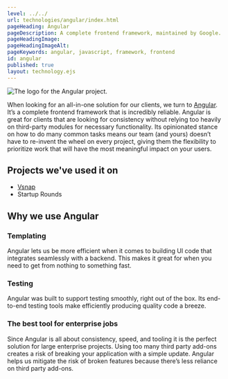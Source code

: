 ```yaml
---
level: ../../
url: technologies/angular/index.html
pageHeading: Angular
pageDescription: A complete frontend framework, maintained by Google.
pageHeadingImage:
pageHeadingImageAlt:
pageKeywords: angular, javascript, framework, frontend
id: angular
published: true
layout: technology.ejs
---
```


<div class="card-image--hang-right-wide">
  <img src="../../images/technology-icons/angular-logo.svg" alt="The logo for the Angular project." />
</div>

<p>When looking for an all-in-one solution for our clients, we turn to <a href="https://angular.io/">Angular</a>. It’s a complete frontend framework that is incredibly reliable. Angular is great for clients that are looking for consistency without relying too heavily on third-party modules for necessary functionality. Its opinionated stance on how to do many common tasks means our team (and yours) doesn’t have to re-invent the wheel on every project, giving them the flexibility to prioritize work that will have the most meaningful impact on your users.</p>

<h2 class="text-heading-two">Projects we've used it on</h2>

<ul>
  <li><a href="../../work/vsnap">Vsnap</a></li>
  <li>Startup Rounds</li>
</ul>

<h2 class="text-heading-two">Why we use Angular</h2>

<h3 class="text-heading-three">Templating</h3>

<p>Angular lets us be more efficient when it comes to building UI code that integrates seamlessly with a backend. This makes it great for when you need to get from nothing to something fast.</p>

<h3 class="text-heading-three">Testing</h3>

<p>Angular was built to support testing smoothly, right out of the box. Its end-to-end testing tools make efficiently producing quality code a breeze.</p>

<h3 class="text-heading-three">The best tool for enterprise jobs</h3>

<p>Since Angular is all about consistency, speed, and tooling it is the perfect solution for large enterprise projects. Using too many third party add-ons creates a risk of breaking your application with a simple update. Angular helps us mitigate the risk of broken features because there’s less reliance on third party add-ons.</p>